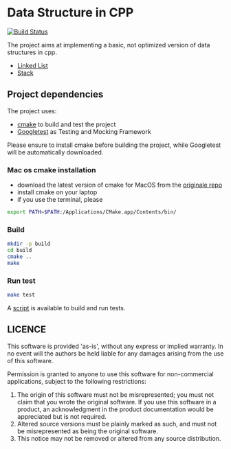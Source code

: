 # Data Structure in CPP
[![Build Status](https://travis-ci.com/kasper189/data-structure-cpp.svg?branch=master)](https://travis-ci.com/kasper189/data-structure-cpp)

The project aims at implementing a basic, not optimized version of data structures in cpp.
* [Linked List](https://en.wikipedia.org/wiki/Linked_list)
* [Stack](https://en.wikipedia.org/wiki/Stack_(abstract_data_type))

## Project dependencies
The project uses:
* [cmake](https://cmake.org) to build and test the project
* [Googletest](https://github.com/google/googletest) as Testing and Mocking Framework

Please ensure to install cmake before building the project, while Googletest will be automatically downloaded.

### Mac os cmake installation
* download the latest version of cmake for MacOS from the [originale repo](https://cmake.org/download/)
* install cmake on your laptop
* if you use the terminal, please

```bash
export PATH=$PATH:/Applications/CMake.app/Contents/bin/
```

### Build
```bash
mkdir -p build
cd build
cmake ..
make
```

### Run test
```bash
make test
```

A [script](scripts/run.sh) is available to build and run tests.

## LICENCE

This software is provided 'as-is', without any express or implied warranty. In no event will the authors be held liable for any damages arising from the use of this software.

Permission is granted to anyone to use this software for non-commercial applications, subject to the following restrictions:

1. The origin of this software must not be misrepresented; you must not claim that you wrote the original software. If you use this software in a product, an acknowledgment in the product documentation would be appreciated but is not required.
2. Altered source versions must be plainly marked as such, and must not be misrepresented as being the original software.
3. This notice may not be removed or altered from any source distribution.

